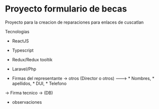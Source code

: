 # Proyecto formulario de becas
Proyecto para la creacion de reparaciones para enlaces de cuscatlan

Tecnologias
- ReactJS
- Typescript
- Redux/Redux tooltik
- Laravel/Php

- Firmas del representante
  -> otros (Director o otros) ---> * Nombres, * apellidos, * DUI, * Telefono

-> Firma tecnico -> (DB)

- observaciones